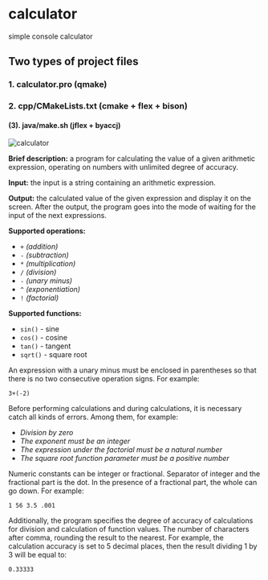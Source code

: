 # calculator
simple console calculator

## Two types of project files

### 1. calculator.pro (qmake)

### 2. cpp/CMakeLists.txt (cmake + flex + bison)

#### (3). java/make.sh (jflex + byaccj)

![calculator](https://user-images.githubusercontent.com/20319403/118359144-bc0cc580-b58a-11eb-83e1-3d3f0aabc0d8.png)

**Brief description:** a program for calculating the value of a given 
arithmetic expression, operating on numbers with unlimited degree of accuracy.

**Input:** the input is a string containing an arithmetic expression.

**Output:** the calculated value of the given expression and display it on the 
screen. After the output, the program goes into the mode of waiting for the 
input of the next expressions.

**Supported operations:**
- `+` *(addition)*
- `-` *(subtraction)*
- `*` *(multiplication)*
- `/` *(division)*
- `-` *(unary minus)*
- `^` *(exponentiation)*
- `!` *(factorial)*

**Supported functions:**
- `sin()` - sine
- `cos()` - cosine
- `tan()` - tangent
- `sqrt()` - square root

An expression with a unary minus must be enclosed in parentheses so that there 
is no two consecutive operation signs. For example:
```
3+(-2)
```
Before performing calculations and during calculations, it is necessary catch 
all kinds of errors. Among them, for example:

- *Division by zero*
- *The exponent must be an integer*
- *The expression under the factorial must be a natural number*
- *The square root function parameter must be a positive number*

Numeric constants can be integer or fractional. Separator of integer and the 
fractional part is the dot. In the presence of a fractional part, the whole can 
go down. For example:
```
1 56 3.5 .001
```
Additionally, the program specifies the degree of accuracy of calculations for 
division and calculation of function values. The number of characters after 
comma, rounding the result to the nearest. For example, the calculation 
accuracy is set to 5 decimal places, then the result dividing 1 by 3 will be 
equal to:
```
0.33333
```
